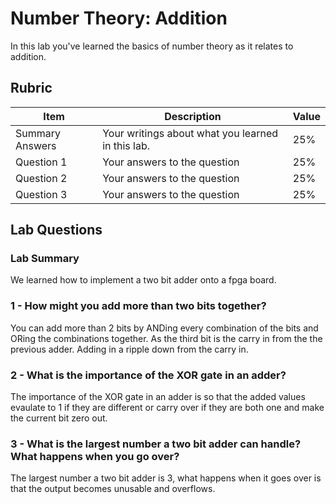 # Number Theory: Addition

In this lab you've learned the basics of number theory as it relates to addition.

## Rubric

| Item | Description | Value |
| ---- | ----------- | ----- |
| Summary Answers | Your writings about what you learned in this lab. | 25% |
| Question 1 | Your answers to the question | 25% |
| Question 2 | Your answers to the question | 25% |
| Question 3 | Your answers to the question | 25% |

## Lab Questions

### Lab Summary
We learned how to implement a two bit adder onto a fpga board.

### 1 - How might you add more than two bits together?
You can add more than 2 bits by ANDing every combination of the bits and ORing the combinations together. As the third bit is the carry in from the the previous adder. Adding in a ripple down from the carry in.

### 2 - What is the importance of the XOR gate in an adder?
The importance of the XOR gate in an adder is so that the added values evaulate to 1 if they are different or carry over if they are both one and make the current bit zero out.

### 3 - What is the largest number a two bit adder can handle? What happens when you go over?
The largest number a two bit adder is 3, what happens when it goes over is that the output becomes unusable and overflows.

